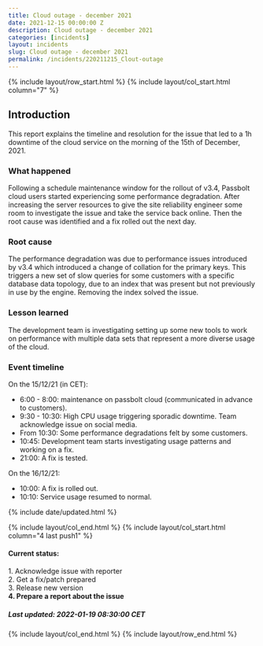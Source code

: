 ```yaml
---
title: Cloud outage - december 2021
date: 2021-12-15 00:00:00 Z
description: Cloud outage - december 2021
categories: [incidents]
layout: incidents
slug: Cloud outage - december 2021
permalink: /incidents/220211215_Clout-outage
---
```


{% include layout/row_start.html %}
{% include layout/col_start.html column="7" %}

## Introduction

This report explains the timeline and resolution for the issue that led to a 1h downtime of the cloud service on the 
morning of the 15th of December, 2021. 

### What happened

Following a schedule maintenance window for the rollout of v3.4, Passbolt cloud users started experiencing some
performance degradation. After increasing the server resources to give the site reliability engineer some room
to investigate the issue and take the service back online. 
Then the root cause was identified and a fix rolled out the next day.

### Root cause

The performance degradation was due to performance issues introduced by v3.4 which introduced a change of collation
for the primary keys. This triggers a new set of slow queries for some customers with a specific database data
topology, due to an index that was present but not previously in use by the engine. Removing the index solved the issue.

### Lesson learned

The development team is investigating setting up some new tools to work on performance with multiple data sets
that represent a more diverse usage of the cloud. 

### Event timeline

On the 15/12/21 (in CET):
- 6:00 - 8:00: maintenance on passbolt cloud (communicated in advance to customers).
- 9:30 - 10:30: High CPU usage triggering sporadic downtime. Team acknowledge issue on social media.
- From 10:30: Some performance degradations felt by some customers.
- 10:45: Development team starts investigating usage patterns and working on a fix.
- 21:00: A fix is tested. 

On the 16/12/21:
- 10:00: A fix is rolled out.
- 10:10: Service usage resumed to normal.

{% include date/updated.html %}

{% include layout/col_end.html %}
{% include layout/col_start.html column="4 last push1" %}
<div class="tldr message success">
    <h4>Current status:</h4>
    1. Acknowledge issue with reporter<br/>
    2. Get a fix/patch prepared<br/>
    3. Release new version<br/>
    <strong>4. Prepare a report about the issue</strong>
    <h5>Last updated: 2022-01-19 08:30:00 CET</h5>
</div>
{% include layout/col_end.html %}
{% include layout/row_end.html %}
